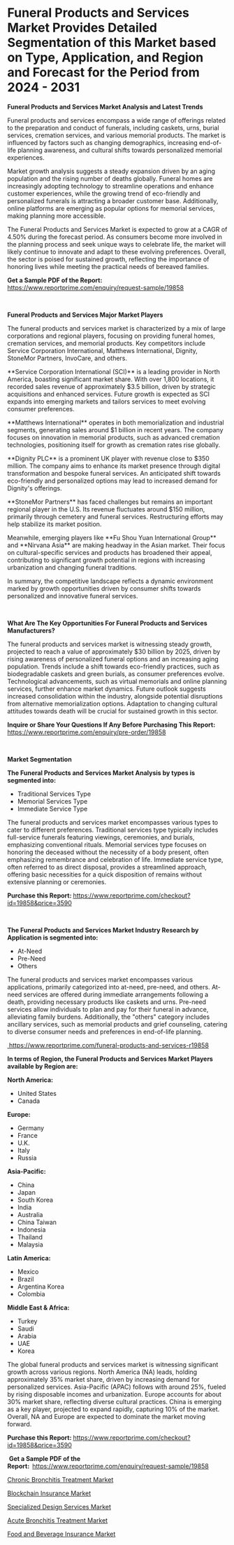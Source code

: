 <p><h1>Funeral Products and Services Market Provides Detailed Segmentation of this Market based on Type, Application, and Region and Forecast for the Period from 2024 - 2031</h1></p><p><strong>Funeral Products and Services Market Analysis and Latest Trends</strong></p>
<p><p>Funeral products and services encompass a wide range of offerings related to the preparation and conduct of funerals, including caskets, urns, burial services, cremation services, and various memorial products. The market is influenced by factors such as changing demographics, increasing end-of-life planning awareness, and cultural shifts towards personalized memorial experiences. </p><p>Market growth analysis suggests a steady expansion driven by an aging population and the rising number of deaths globally. Funeral homes are increasingly adopting technology to streamline operations and enhance customer experiences, while the growing trend of eco-friendly and personalized funerals is attracting a broader customer base. Additionally, online platforms are emerging as popular options for memorial services, making planning more accessible.</p><p>The Funeral Products and Services Market is expected to grow at a CAGR of 4.50% during the forecast period. As consumers become more involved in the planning process and seek unique ways to celebrate life, the market will likely continue to innovate and adapt to these evolving preferences. Overall, the sector is poised for sustained growth, reflecting the importance of honoring lives while meeting the practical needs of bereaved families.</p></p>
<p><strong>Get a Sample PDF of the Report:&nbsp;</strong> <a href="https://www.reportprime.com/enquiry/request-sample/19858?utm_campaign=1144&utm_medium=2&utm_source=Github&utm_content=ia&utm_term=02122024&utm_id=funeral-products-and-services">https://www.reportprime.com/enquiry/request-sample/19858</a></p>
<p>&nbsp;</p>
<p><strong>Funeral Products and Services Major Market Players</strong></p>
<p><p>The funeral products and services market is characterized by a mix of large corporations and regional players, focusing on providing funeral homes, cremation services, and memorial products. Key competitors include Service Corporation International, Matthews International, Dignity, StoneMor Partners, InvoCare, and others.</p><p>**Service Corporation International (SCI)** is a leading provider in North America, boasting significant market share. With over 1,800 locations, it recorded sales revenue of approximately $3.5 billion, driven by strategic acquisitions and enhanced services. Future growth is expected as SCI expands into emerging markets and tailors services to meet evolving consumer preferences.</p><p>**Matthews International** operates in both memorialization and industrial segments, generating sales around $1 billion in recent years. The company focuses on innovation in memorial products, such as advanced cremation technologies, positioning itself for growth as cremation rates rise globally.</p><p>**Dignity PLC** is a prominent UK player with revenue close to $350 million. The company aims to enhance its market presence through digital transformation and bespoke funeral services. An anticipated shift towards eco-friendly and personalized options may lead to increased demand for Dignity's offerings.</p><p>**StoneMor Partners** has faced challenges but remains an important regional player in the U.S. Its revenue fluctuates around $150 million, primarily through cemetery and funeral services. Restructuring efforts may help stabilize its market position.</p><p>Meanwhile, emerging players like **Fu Shou Yuan International Group** and **Nirvana Asia** are making headway in the Asian market. Their focus on cultural-specific services and products has broadened their appeal, contributing to significant growth potential in regions with increasing urbanization and changing funeral traditions.</p><p>In summary, the competitive landscape reflects a dynamic environment marked by growth opportunities driven by consumer shifts towards personalized and innovative funeral services.</p></p>
<p>&nbsp;</p>
<p><strong>What Are The Key Opportunities For Funeral Products and Services Manufacturers?</strong></p>
<p><p>The funeral products and services market is witnessing steady growth, projected to reach a value of approximately $30 billion by 2025, driven by rising awareness of personalized funeral options and an increasing aging population. Trends include a shift towards eco-friendly practices, such as biodegradable caskets and green burials, as consumer preferences evolve. Technological advancements, such as virtual memorials and online planning services, further enhance market dynamics. Future outlook suggests increased consolidation within the industry, alongside potential disruptions from alternative memorialization options. Adaptation to changing cultural attitudes towards death will be crucial for sustained growth in this sector.</p></p>
<p><strong>Inquire or Share Your Questions If Any Before Purchasing This Report:</strong> <a href="https://www.reportprime.com/enquiry/pre-order/19858?utm_campaign=1144&utm_medium=2&utm_source=Github&utm_content=ia&utm_term=02122024&utm_id=funeral-products-and-services">https://www.reportprime.com/enquiry/pre-order/19858</a></p>
<p>&nbsp;</p>
<p><strong>Market Segmentation</strong></p>
<p><strong>The Funeral Products and Services Market Analysis by types is segmented into:</strong></p>
<p><ul><li>Traditional Services Type</li><li>Memorial Services Type</li><li>Immediate Service Type</li></ul></p>
<p><p>The funeral products and services market encompasses various types to cater to different preferences. Traditional services type typically includes full-service funerals featuring viewings, ceremonies, and burials, emphasizing conventional rituals. Memorial services type focuses on honoring the deceased without the necessity of a body present, often emphasizing remembrance and celebration of life. Immediate service type, often referred to as direct disposal, provides a streamlined approach, offering basic necessities for a quick disposition of remains without extensive planning or ceremonies.</p></p>
<p><strong>Purchase this Report:&nbsp;</strong><a href="https://www.reportprime.com/checkout?id=19858&price=3590&utm_campaign=1144&utm_medium=2&utm_source=Github&utm_content=ia&utm_term=02122024&utm_id=funeral-products-and-services">https://www.reportprime.com/checkout?id=19858&price=3590</a></p>
<p>&nbsp;</p>
<p><strong>The Funeral Products and Services Market Industry Research by Application is segmented into:</strong></p>
<p><ul><li>At-Need</li><li>Pre-Need</li><li>Others</li></ul></p>
<p><p>The funeral products and services market encompasses various applications, primarily categorized into at-need, pre-need, and others. At-need services are offered during immediate arrangements following a death, providing necessary products like caskets and urns. Pre-need services allow individuals to plan and pay for their funeral in advance, alleviating family burdens. Additionally, the "others" category includes ancillary services, such as memorial products and grief counseling, catering to diverse consumer needs and preferences in end-of-life planning.</p></p>
<p><a href="https://www.reportprime.com/funeral-products-and-services-r19858?utm_campaign=1144&utm_medium=2&utm_source=Github&utm_content=ia&utm_term=02122024&utm_id=funeral-products-and-services">&nbsp;https://www.reportprime.com/funeral-products-and-services-r19858</a></p>
<p><strong>In terms of Region, the Funeral Products and Services Market Players available by Region are:</strong></p>
<p>
    <p> <strong> North America: </strong>
        <ul>
            <li>United States</li>
            <li>Canada</li>
        </ul>
        </p> 
    <p> <strong> Europe: </strong>
        <ul>
            <li>Germany</li>
            <li>France</li>
            <li>U.K.</li>
            <li>Italy</li>
            <li>Russia</li>
        </ul>
        </p> 
    <p> <strong> Asia-Pacific: </strong>
        <ul>
            <li>China</li>
            <li>Japan</li>
            <li>South Korea</li>
            <li>India</li>
            <li>Australia</li>
            <li>China Taiwan</li>
            <li>Indonesia</li>
            <li>Thailand</li>
            <li>Malaysia</li>
        </ul>
        </p> 
    <p> <strong> Latin America: </strong>
        <ul>
            <li>Mexico</li>
            <li>Brazil</li>
            <li>Argentina Korea</li>
            <li>Colombia</li>
        </ul>
        </p> 
    <p> <strong> Middle East & Africa: </strong>
        <ul>
            <li>Turkey</li>
            <li>Saudi</li>
            <li>Arabia</li>
            <li>UAE</li>
            <li>Korea</li>
        </ul>
    </p>
    </p>
<p><p>The global funeral products and services market is witnessing significant growth across various regions. North America (NA) leads, holding approximately 35% market share, driven by increasing demand for personalized services. Asia-Pacific (APAC) follows with around 25%, fueled by rising disposable incomes and urbanization. Europe accounts for about 30% market share, reflecting diverse cultural practices. China is emerging as a key player, projected to expand rapidly, capturing 10% of the market. Overall, NA and Europe are expected to dominate the market moving forward.</p></p>
<p><strong>Purchase this Report: </strong><a href="https://www.reportprime.com/checkout?id=19858&price=3590&utm_campaign=1144&utm_medium=2&utm_source=Github&utm_content=ia&utm_term=02122024&utm_id=funeral-products-and-services">https://www.reportprime.com/checkout?id=19858&price=3590</a></p>
<p>&nbsp;<strong>Get a Sample PDF of the Report:&nbsp;&nbsp;</strong><a href="https://www.reportprime.com/enquiry/request-sample/19858?utm_campaign=1144&utm_medium=2&utm_source=Github&utm_content=ia&utm_term=02122024&utm_id=funeral-products-and-services">https://www.reportprime.com/enquiry/request-sample/19858</a></p>
<p><strong></strong></p>
<p><p><a href="https://www.linkedin.com/pulse/comprehensive-assessment-chronic-bronchitis-treatment-xebre?utm_campaign=1144&utm_medium=2&utm_source=Github&utm_content=ia&utm_term=02122024&utm_id=funeral-products-and-services">Chronic Bronchitis Treatment Market</a></p><p><a href="https://issuu.com/reportprime-2/docs/blockchain-insurance-market-size-2030.pptx?utm_campaign=1144&utm_medium=2&utm_source=Github&utm_content=ia&utm_term=02122024&utm_id=funeral-products-and-services">Blockchain Insurance Market</a></p><p><a href="https://github.com/lashaunm5st/Market-Research-Report-List-1/blob/main/specialized-design-services-market.md?utm_campaign=1144&utm_medium=2&utm_source=Github&utm_content=ia&utm_term=02122024&utm_id=funeral-products-and-services">Specialized Design Services Market</a></p><p><a href="https://www.linkedin.com/pulse/acute-bronchitis-treatment-market-state-revenue-forecast-bfure?utm_campaign=1144&utm_medium=2&utm_source=Github&utm_content=ia&utm_term=02122024&utm_id=funeral-products-and-services">Acute Bronchitis Treatment Market</a></p><p><a href="https://issuu.com/reportprime-2/docs/food-and-beverage-insurance-market-size-2030.pptx?utm_campaign=1144&utm_medium=2&utm_source=Github&utm_content=ia&utm_term=02122024&utm_id=funeral-products-and-services">Food and Beverage Insurance Market</a></p></p>